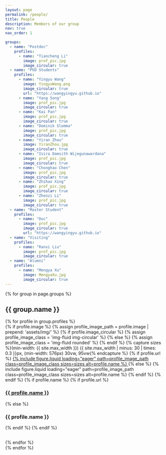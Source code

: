 ```yaml
---
layout: page
permalink: /people/
title: People
description: Members of our group
nav: true
nav_order: 1

groups:
  - name: "Postdoc"
    profiles:
      - name: "Tiancheng Li"
        image: prof_pic.jpg
        image_circular: true
  - name: "PhD Students"
    profiles:
      - name: "Yingyu Wang"
        image: YingyuWang.png
        image_circular: true
        url: "https://wangyingyu.github.io"
      - name: "Yang Song"
        image: prof_pic.jpg
        image_circular: true
      - name: "Kai Pan"
        image: prof_pic.jpg
        image_circular: true
      - name: "Dominik Slomma"
        image: prof_pic.jpg
        image_circular: true
      - name: "Yiran Zhou"
        image: YiranZhou.jpg
        image_circular: true
      - name: "Isira Damsith Wijegunawardana"
        image: prof_pic.jpg
        image_circular: true
      - name: "Chonghao Chen"
        image: prof_pic.jpg
        image_circular: true
      - name: "Zhihao Xing"
        image: prof_pic.jpg
        image_circular: true
      - name: "Zhenzi Li"
        image: prof_pic.jpg
        image_circular: true
  - name: "Master Student"
    profiles:
      - name: "Duc"
        image: prof_pic.jpg
        image_circular: true
        url: "https://wangyingyu.github.io"
  - name: "Visiting"
    profiles:
      - name: "Ranxi Liu"
        image: prof_pic.jpg
        image_circular: true
  - name: "Alumni"
    profiles:
      - name: "Mengya Xu"
        image: MengyaXu.jpg
        image_circular: true
---
```


{% for group in page.groups %}

<section class="group-section">
  <h2>{{ group.name }}</h2>
  <div class="row">
    {% for profile in group.profiles %}
      <div class="col-md-3 col-sm-6 text-center profile-item" style="margin-bottom: 30px;">
        {% if profile.image %}
          {% assign profile_image_path = profile.image | prepend: 'assets/img/' %}
          {% if profile.image_circular %}
            {% assign profile_image_class = 'img-fluid img-circular' %}
          {% else %}
            {% assign profile_image_class = 'img-fluid rounded' %}
          {% endif %}
          {% capture sizes %}(min-width: {{ site.max_width }}) {{ site.max_width | minus: 30 | times: 0.3 }}px, (min-width: 576px) 30vw, 95vw{% endcapture %}
          {% if profile.url %}
            <a href="{{ profile.url }}" target="_blank">
              {% include figure.liquid loading="eager" path=profile_image_path class=profile_image_class sizes=sizes alt=profile.name %}
            </a>
          {% else %}
            {% include figure.liquid loading="eager" path=profile_image_path class=profile_image_class sizes=sizes alt=profile.name %}
          {% endif %}
        {% endif %}
        {% if profile.name %}
          {% if profile.url %}
            <h3 class="profile-name"><a href="{{ profile.url }}" target="_blank">{{ profile.name }}</a></h3>
          {% else %}
            <h3 class="profile-name">{{ profile.name }}</h3>
          {% endif %}
        {% endif %}
      </div>
    {% endfor %}
  </div>
</section>
{% endfor %}
